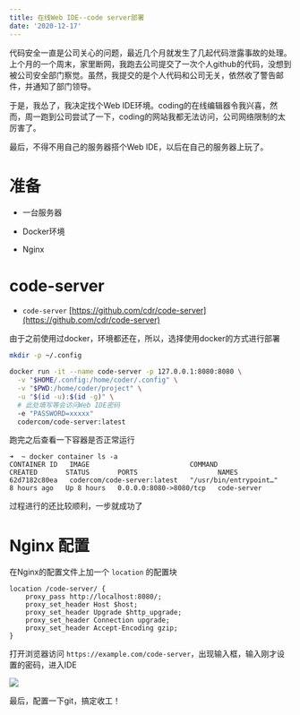 ```yaml
---
title: 在线Web IDE--code server部署
date: '2020-12-17'
---
```


代码安全一直是公司关心的问题，最近几个月就发生了几起代码泄露事故的处理。上个月的一个周末，家里断网，我跑去公司提交了一次个人github的代码，没想到被公司安全部门察觉。虽然，我提交的是个人代码和公司无关，依然收了警告邮件，并通知了部门领导。

于是，我怂了，我决定找个Web IDE环境。coding的在线编辑器令我兴喜，然而，周一跑到公司尝试了一下，coding的网站我都无法访问，公司网络限制的太厉害了。

最后，不得不用自己的服务器搭个Web IDE，以后在自己的服务器上玩了。

# 准备

* 一台服务器

* Docker环境

* Nginx

# code-server

* `code-server` [https://github.com/cdr/code-server](https://github.com/cdr/code-server)

由于之前使用过docker，环境都还在，所以，选择使用docker的方式进行部署

```bash
mkdir -p ~/.config

docker run -it --name code-server -p 127.0.0.1:8080:8080 \
  -v "$HOME/.config:/home/coder/.config" \
  -v "$PWD:/home/coder/project" \
  -u "$(id -u):$(id -g)" \
  # 此处填写等会访问Web IDE密码
  -e "PASSWORD=xxxxx"
  codercom/code-server:latest
```

跑完之后查看一下容器是否正常运行

```
➜  ~ docker container ls -a
CONTAINER ID   IMAGE                         COMMAND                  CREATED       STATUS       PORTS                    NAMES
62d7182c80ea   codercom/code-server:latest   "/usr/bin/entrypoint…"   8 hours ago   Up 8 hours   0.0.0.0:8080->8080/tcp   code-server
```

过程进行的还比较顺利，一步就成功了

# Nginx 配置

在Nginx的配置文件上加一个 `location` 的配置块

```nginx
location /code-server/ {
    proxy_pass http://localhost:8080/;
    proxy_set_header Host $host;
    proxy_set_header Upgrade $http_upgrade;
    proxy_set_header Connection upgrade;
    proxy_set_header Accept-Encoding gzip;
}
```

打开浏览器访问 `https://example.com/code-server`，出现输入框，输入刚才设置的密码，进入IDE

![]('../assets/images/vsocde-web-ide.png')

最后，配置一下git，搞定收工！